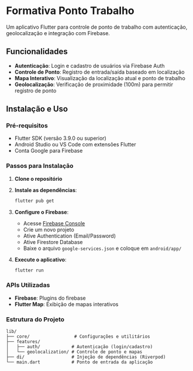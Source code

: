 # Formativa Ponto Trabalho

Um aplicativo Flutter para controle de ponto de trabalho com autenticação, geolocalização e integração com Firebase.

## Funcionalidades

- **Autenticação**: Login e cadastro de usuários via Firebase Auth
- **Controle de Ponto**: Registro de entrada/saída baseado em localização
- **Mapa Interativo**: Visualização da localização atual e ponto de trabalho
- **Geolocalização**: Verificação de proximidade (100m) para permitir registro de ponto

## Instalação e Uso

### Pré-requisitos

- Flutter SDK (versão 3.9.0 ou superior)
- Android Studio ou VS Code com extensões Flutter
- Conta Google para Firebase

### Passos para Instalação

1. **Clone o repositório**

2. **Instale as dependências**:
   ```bash
   flutter pub get
   ```

3. **Configure o Firebase**:
   - Acesse [Firebase Console](https://console.firebase.google.com/)
   - Crie um novo projeto
   - Ative Authentication (Email/Password)
   - Ative Firestore Database
   - Baixe o arquivo `google-services.json` e coloque em `android/app/`

4. **Execute o aplicativo**:
   ```bash
   flutter run
   ```

### APIs Utilizadas

- **Firebase**: Plugins do firebase
- **Flutter Map**: Exibição de mapas interativos

### Estrutura do Projeto

```
lib/
├── core/                 # Configurações e utilitários
├── features/
│   ├── auth/            # Autenticação (login/cadastro)
│   └── geolocalization/ # Controle de ponto e mapas
├── di/                  # Injeção de dependências (Riverpod)
└── main.dart            # Ponto de entrada da aplicação
```